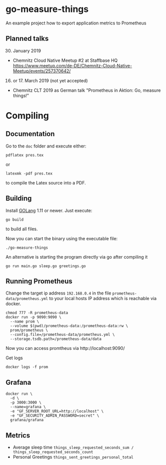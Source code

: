 # go-measure-things
An example project how to export application metrics to Prometheus


## Planned talks

30. January 2019 
- Chemnitz Cloud Native Meetup #2 at Staffbase HQ https://www.meetup.com/de-DE/Chemnitz-Cloud-Native-Meetup/events/257370642/

16. or 17. March 2019 (not yet accepted)
- Chemnitz CLT 2019 as German talk "Prometheus in Aktion: Go, measure things!" 


# Compiling

## Documentation

Go to the `doc` folder and execute either:

```
pdflatex pres.tex
```
or 

```
latexmk -pdf pres.tex
```

to compile the Latex source into a PDF.


## Building

Install [GOLang](https://golang.org/doc/install) 1.11 or newer.
Just execute:

```
go build
```

to build all files.

Now you can start the binary using the executable file: 
```
./go-measure-things
```

An alternative is starting the program directly via go after compiling it
```
go run main.go sleep.go greetings.go
```


## Running Prometheus
Change the target ip address `192.168.0.4` in the file `prometheus-data/prometheus.yml`
to your local hosts IP address which is reachable via docker. 

```
chmod 777 -R prometheus-data
docker run -p 9090:9090 \
  --name prom \
  --volume $(pwd)/prometheus-data:/prometheus-data:rw \
  prom/prometheus \
  --config.file=/prometheus-data/prometheus.yml \
  --storage.tsdb.path=/prometheus-data/data
```

Now you can access promtheus via http://localhost:9090/

Get logs 
```
docker logs -f prom
```

## Grafana

```
docker run \
  -d \
  -p 3000:3000 \
  --name=grafana \
  -e "GF_SERVER_ROOT_URL=http://localhost" \
  -e "GF_SECURITY_ADMIN_PASSWORD=secret" \
  grafana/grafana
```

## Metrics

* Average sleep time `things_sleep_requested_seconds_sum / things_sleep_requested_seconds_count`
* Personal Greetings `things_sent_greetings_personal_total`
